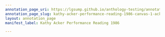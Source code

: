 ```yaml
---
annotation_page_uri: https://lgsump.github.io/anthology-testing/annotations/kathy-acker-performance-reading-1986-canvas-1-acker-reading.json
annotation_page_slug: kathy-acker-performance-reading-1986-canvas-1-acker-reading
layout: annotation_page
manifest_label: Kathy Acker Performance Reading 1986

---
```

